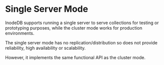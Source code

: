 # Single Server Mode

InodeDB supports running a single server to serve collections for testing or prototyping  purposes, while the cluster mode works for production environments.

The single server mode has no replication/distribution so does not provide reliability, high availability or scalability. 

However, it implements the same functional API as the cluster mode.


